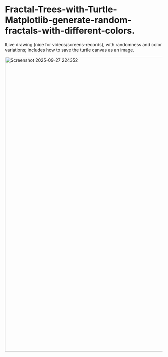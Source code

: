 # Fractal-Trees-with-Turtle-Matplotlib-generate-random-fractals-with-different-colors.
lLive drawing (nice for videos/screens-records), with randomness and color variations; includes how to save the turtle canvas as an image.


<img width="963" height="943" alt="Screenshot 2025-09-27 224352" src="https://github.com/user-attachments/assets/9a6170ae-c700-444c-ad8c-6103b29d7382" />
